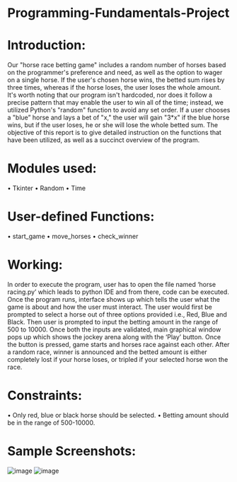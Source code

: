 # Programming-Fundamentals-Project

# Introduction: 

Our "horse race betting game" includes a random number of horses based on the programmer's preference and need, as well as the option to wager on a single horse. If the user's chosen horse wins, the betted sum rises by three times, whereas if the horse loses, the user loses the whole amount. It's worth noting that our program isn't hardcoded, nor does it follow a precise pattern that may enable the user to win all of the time; instead, we utilized Python's "random" function to avoid any set order.
If a user chooses a "blue” horse and lays a bet of "x," the user will gain "3*x" if the blue horse wins, but if the user loses, he or she will lose the whole betted sum.
The objective of this report is to give detailed instruction on the functions that have been utilized, as well as a succinct overview of the program.

# Modules used:   

•	Tkinter
•	Random
•	Time

# User-defined Functions:

•	start_game
•	move_horses
•	check_winner  

# Working:
In order to execute the program, user has to open the file named ‘horse racing.py’ which leads to python IDE and from there, code can be executed. Once the program runs, interface shows up which tells the user what the game is about and how the user must interact. The user would first be prompted to select a horse out of three options provided i.e., Red, Blue and Black. Then user is prompted to input the betting amount in the range of 500 to 10000. Once both the inputs are validated, main graphical window pops up which shows the jockey arena along with the ‘Play’ button. Once the button is pressed, game starts and horses race against each other. After a random race, winner is announced and the betted amount is either completely lost if your horse loses, or tripled if your selected horse won the race.    

# Constraints:
•	Only red, blue or black horse should be selected.
•	Betting amount should be in the range of 500-10000. 

# Sample Screenshots:
![image](https://user-images.githubusercontent.com/92040487/210611792-a64f6390-c280-421d-825c-4b264a5b81e9.png)
![image](https://user-images.githubusercontent.com/92040487/210611958-dfdeb15c-a155-4fbd-b1f8-cea98fb591c3.png)


